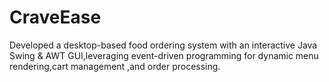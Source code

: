 # CraveEase
Developed a desktop-based food ordering system with an interactive Java Swing &amp; AWT GUI,leveraging event-driven programming for dynamic  menu rendering,cart management ,and  order processing.
